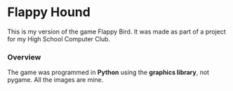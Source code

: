 # Flappy Hound
This is my version of the game Flappy Bird. It was made as part of a project for my High School Computer Club.

### Overview
The game was programmed in **Python** using the **graphics library**, not pygame.
All the images are mine.
